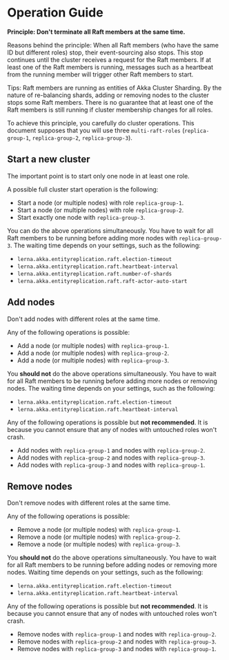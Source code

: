 # Operation Guide

**Principle: Don't terminate all Raft members at the same time.**

Reasons behind the principle:
When all Raft members (who have the same ID but different roles) stop, their event-sourcing also stops. This stop
continues until the cluster receives a request for the Raft members. If at least one of the Raft members is running,
messages such as a heartbeat from the running member will trigger other Raft members to start.

Tips: Raft members are running as entities of Akka Cluster Sharding. By the nature of re-balancing shards, adding or
removing nodes to the cluster stops some Raft members. There is no guarantee that at least one of the Raft members is
still running if cluster membership changes for all roles.

To achieve this principle, you carefully do cluster operations.
This document supposes that you will use three `multi-raft-roles` (`replica-group-1`, `replica-group-2`, `replica-group-3`).


## Start a new cluster
The important point is to start only one node in at least one role.

A possible full cluster start operation is the following:
* Start a node (or multiple nodes) with role `replica-group-1`.
* Start a node (or multiple nodes) with role `replica-group-2`.
* Start exactly one node with `replica-group-3`.

You can do the above operations simultaneously.
You have to wait for all Raft members to be running
before adding more nodes with `replica-group-3`.
The waiting time depends on your settings, such as the following:
* `lerna.akka.entityreplication.raft.election-timeout`
* `lerna.akka.entityreplication.raft.heartbeat-interval`
* `lerna.akka.entityreplication.raft.number-of-shards`
* `lerna.akka.entityreplication.raft.raft-actor-auto-start`


## Add nodes
Don't add nodes with different roles at the same time.

Any of the following operations is possible:
* Add a node (or multiple nodes) with `replica-group-1`.
* Add a node (or multiple nodes) with `replica-group-2`.
* Add a node (or multiple nodes) with `replica-group-3`.

You **should not** do the above operations simultaneously.
You have to wait for all Raft members to be running
before adding more nodes or removing nodes.
The waiting time depends on your settings, such as the following:
* `lerna.akka.entityreplication.raft.election-timeout`
* `lerna.akka.entityreplication.raft.heartbeat-interval`

Any of the following operations is possible but **not recommended**.
It is because you cannot ensure that any of nodes with untouched roles won't crash.
* Add nodes with `replica-group-1` and nodes with `replica-group-2`.
* Add nodes with `replica-group-2` and nodes with `replica-group-3`.
* Add nodes with `replica-group-3` and nodes with `replica-group-1`.


## Remove nodes
Don't remove nodes with different roles at the same time.

Any of the following operations is possible:
* Remove a node (or multiple nodes) with `replica-group-1`.
* Remove a node (or multiple nodes) with `replica-group-2`.
* Remove a node (or multiple nodes) with `replica-group-3`.

You **should not** do the above operations simultaneously.
You have to wait for all Raft members to be running
before adding nodes or removing more nodes.
Waiting time depends on your settings, such as the following:
* `lerna.akka.entityreplication.raft.election-timeout`
* `lerna.akka.entityreplication.raft.heartbeat-interval`

Any of the following operations is possible but **not recommended**.
It is because you cannot ensure that any of nodes with untouched roles won't crash.
* Remove nodes with `replica-group-1` and nodes with `replica-group-2`.
* Remove nodes with `replica-group-2` and nodes with `replica-group-3`.
* Remove nodes with `replica-group-3` and nodes with `replica-group-1`.
